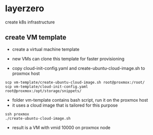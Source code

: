 # layerzero
create k8s infrastructure

## create VM template

* create a virtual machine template
* new VMs can clone this template for faster provisioning

* copy cloud-init-config.yaml and create-ubuntu-cloud-image.sh to proxmox host
```
scp vm-template/create-ubuntu-cloud-image.sh root@proxmox:/root/
scp vm-template/cloud-init-config.yaml root@proxmox:/opt/storage/snippets/
```
* folder vm-template contains bash script, run it on the proxmox host
* it uses a cloud image that is tailored for this purpose
```
ssh proxmox
./create-ubuntu-cloud-image.sh
```
* result is a VM with vmid 10000 on proxmox node
